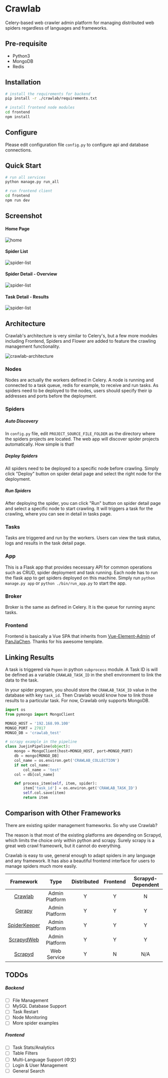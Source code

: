 # Crawlab
Celery-based web crawler admin platform for managing distributed web spiders regardless of languages and frameworks.

## Pre-requisite
- Python3
- MongoDB
- Redis

## Installation

```bash
# install the requirements for backend
pip install -r ./crawlab/requirements.txt
```

```bash
# install frontend node modules
cd frontend
npm install
```

## Configure

Please edit configuration file `config.py` to configure api and database connections.

## Quick Start
```bash
# run all services
python manage.py run_all
```

```bash
# run frontend client
cd frontend
npm run dev
```

## Screenshot

#### Home Page
![home](./docs/img/screenshot-home.png)

#### Spider List

![spider-list](./docs/img/screenshot-spiders.png)

#### Spider Detail - Overview

![spider-list](./docs/img/screenshot-spider-detail-overview.png)

#### Task Detail - Results

![spider-list](./docs/img/screenshot-task-detail-results.png)

## Architecture

Crawlab's architecture is very similar to Celery's, but a few more modules including Frontend, Spiders and Flower are added to feature the crawling management functionality. 

![crawlab-architecture](./docs/img/crawlab-architecture.png)

### Nodes

Nodes are actually the workers defined in Celery. A node is running and connected to a task queue, redis for example, to receive and run tasks. As spiders need to be deployed to the nodes, users should specify their ip addresses and ports before the deployment.

### Spiders

##### Auto Discovery
In `config.py` file, edit `PROJECT_SOURCE_FILE_FOLDER` as the directory where the spiders projects are located. The web app will discover spider projects automatically. How simple is that!

##### Deploy Spiders

All spiders need to be deployed to a specific node before crawling. Simply click "Deploy" button on spider detail page and select the right node for the deployment. 

##### Run Spiders

After deploying the spider, you can click "Run" button on spider detail page and select a specific node to start crawling. It will triggers a task for the crawling, where you can see in detail in tasks page.

### Tasks

Tasks are triggered and run by the workers. Users can view the task status, logs and results in the task detail page. 

### App

This is a Flask app that provides necessary API for common operations such as CRUD, spider deployment and task running. Each node has to run the flask app to get spiders deployed on this machine. Simply run `python manage.py app` or `python ./bin/run_app.py` to start the app.

### Broker

Broker is the same as defined in Celery. It is the queue for running async tasks.

### Frontend

Frontend is basically a Vue SPA that inherits from [Vue-Element-Admin](https://github.com/PanJiaChen/vue-element-admin) of [PanJiaChen](https://github.com/PanJiaChen). Thanks for his awesome template.

## Linking Results

A task is triggered via `Popen` in python `subprocess` module. A Task ID is will be defined as a variable `CRAWLAB_TASK_ID` in the shell environment to link the data to the task. 

In your spider program, you should store the `CRAWLAB_TASK_ID` value in the database with key `task_id`. Then Crawlab would know how to link those results to a particular task. For now, Crawlab only supports MongoDB. 

```python
import os
from pymongo import MongoClient

MONGO_HOST = '192.168.99.100'
MONGO_PORT = 27017
MONGO_DB = 'crawlab_test'

# scrapy example in the pipeline
class JuejinPipeline(object):
    mongo = MongoClient(host=MONGO_HOST, port=MONGO_PORT)
    db = mongo[MONGO_DB]
    col_name = os.environ.get('CRAWLAB_COLLECTION')
    if not col_name:
        col_name = 'test'
    col = db[col_name]

    def process_item(self, item, spider):
        item['task_id'] = os.environ.get('CRAWLAB_TASK_ID')
        self.col.save(item)
        return item
```

## Comparison with Other Frameworks

There are existing spider management frameworks. So why use Crawlab? 

The reason is that most of the existing platforms are depending on Scrapyd, which limits the choice only within python and scrapy. Surely scrapy is a great web crawl frameowrk, but it cannot do everything. 

Crawlab is easy to use, general enough to adapt spiders in any language and any framework. It has also a beautiful frontend interface for users to manage spiders much more easily. 

|Framework | Type | Distributed | Frontend | Scrapyd-Dependent |
|:---:|:---:|:---:|:---:|:---:|
| [Crawlab](https://github.com/tikazyq/crawlab) | Admin Platform | Y | Y | N
| [Gerapy](https://github.com/Gerapy/Gerapy) | Admin Platform | Y | Y | Y
| [SpiderKeeper](https://github.com/DormyMo/SpiderKeeper) | Admin Platform | Y | Y | Y
| [ScrapydWeb](https://github.com/my8100/scrapydweb) | Admin Platform | Y | Y | Y
| [Scrapyd](https://github.com/scrapy/scrapyd) | Web Service | Y | N | N/A

## TODOs
##### Backend
- [ ] File Management
- [ ] MySQL Database Support
- [ ] Task Restart
- [ ] Node Monitoring
- [ ] More spider examples

##### Frontend
- [ ] Task Stats/Analytics
- [ ] Table Filters
- [ ] Multi-Language Support (中文)
- [ ] Login & User Management
- [ ] General Search
